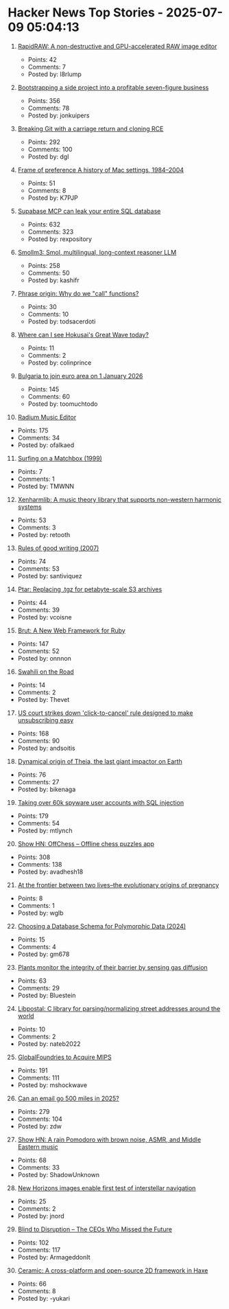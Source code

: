 # Hacker News Top Stories - 2025-07-09 05:04:13

1. [RapidRAW: A non-destructive and GPU-accelerated RAW image editor](https://github.com/CyberTimon/RapidRAW)
   - Points: 42
   - Comments: 7
   - Posted by: l8rlump

2. [Bootstrapping a side project into a profitable seven-figure business](https://projectionlab.com/blog/we-reached-1m-arr-with-zero-funding)
   - Points: 356
   - Comments: 78
   - Posted by: jonkuipers

3. [Breaking Git with a carriage return and cloning RCE](https://dgl.cx/2025/07/git-clone-submodule-cve-2025-48384)
   - Points: 292
   - Comments: 100
   - Posted by: dgl

4. [Frame of preference A history of Mac settings, 1984–2004](https://aresluna.org/frame-of-preference/)
   - Points: 51
   - Comments: 8
   - Posted by: K7PJP

5. [Supabase MCP can leak your entire SQL database](https://www.generalanalysis.com/blog/supabase-mcp-blog)
   - Points: 632
   - Comments: 323
   - Posted by: rexpository

6. [Smollm3: Smol, multilingual, long-context reasoner LLM](https://huggingface.co/blog/smollm3)
   - Points: 258
   - Comments: 50
   - Posted by: kashifr

7. [Phrase origin: Why do we "call" functions?](https://quuxplusone.github.io/blog/2025/04/04/etymology-of-call/)
   - Points: 30
   - Comments: 10
   - Posted by: todsacerdoti

8. [Where can I see Hokusai's Great Wave today?](https://greatwavetoday.com/)
   - Points: 11
   - Comments: 2
   - Posted by: colinprince

9. [Bulgaria to join euro area on 1 January 2026](https://www.ecb.europa.eu//press/pr/date/2025/html/ecb.pr250708~b9676a9fa8.en.html)
   - Points: 145
   - Comments: 60
   - Posted by: toomuchtodo

10. [Radium Music Editor](http://users.notam02.no/~kjetism/radium/)
   - Points: 175
   - Comments: 34
   - Posted by: ofalkaed

11. [Surfing on a Matchbox (1999)](http://news.bbc.co.uk/2/hi/science/nature/276762.stm)
   - Points: 7
   - Comments: 1
   - Posted by: TMWNN

12. [Xenharmlib: A music theory library that supports non-western harmonic systems](https://xenharmlib.readthedocs.io/en/latest/)
   - Points: 53
   - Comments: 3
   - Posted by: retooth

13. [Rules of good writing (2007)](https://dilbertblog.typepad.com/the_dilbert_blog/2007/06/the_day_you_bec.html)
   - Points: 74
   - Comments: 53
   - Posted by: santiviquez

14. [Ptar: Replacing .tgz for petabyte-scale S3 archives](https://plakar.io/posts/2025-06-30/technical-deep-dive-into-.ptar-replacing-.tgz-for-petabyte-scale-s3-archives/)
   - Points: 44
   - Comments: 39
   - Posted by: vcoisne

15. [Brut: A New Web Framework for Ruby](https://naildrivin5.com/blog/2025/07/08/brut-a-new-web-framework-for-ruby.html)
   - Points: 147
   - Comments: 52
   - Posted by: onnnon

16. [Swahili on the Road](https://www.historytoday.com/archive/behind-times/swahili-road)
   - Points: 14
   - Comments: 2
   - Posted by: Thevet

17. [US court strikes down 'click-to-cancel' rule designed to make unsubscribing easy](https://www.theguardian.com/us-news/2025/jul/08/court-click-to-cancel-ruling)
   - Points: 168
   - Comments: 90
   - Posted by: andsoitis

18. [Dynamical origin of Theia, the last giant impactor on Earth](https://arxiv.org/abs/2507.01826)
   - Points: 76
   - Comments: 27
   - Posted by: bikenaga

19. [Taking over 60k spyware user accounts with SQL injection](https://ericdaigle.ca/posts/taking-over-60k-spyware-user-accounts/)
   - Points: 179
   - Comments: 54
   - Posted by: mtlynch

20. [Show HN: OffChess – Offline chess puzzles app](https://offchess.com)
   - Points: 308
   - Comments: 138
   - Posted by: avadhesh18

21. [At the frontier between two lives–the evolutionary origins of pregnancy](https://phys.org/news/2025-07-frontier-evolutionary-pregnancy.html)
   - Points: 8
   - Comments: 1
   - Posted by: wglb

22. [Choosing a Database Schema for Polymorphic Data (2024)](https://www.dolthub.com/blog/2024-06-25-polymorphic-associations/)
   - Points: 15
   - Comments: 4
   - Posted by: gm678

23. [Plants monitor the integrity of their barrier by sensing gas diffusion](https://www.nature.com/articles/s41586-025-09223-4)
   - Points: 63
   - Comments: 29
   - Posted by: Bluestein

24. [Libpostal: C library for parsing/normalizing street addresses around the world](https://github.com/openvenues/libpostal)
   - Points: 10
   - Comments: 2
   - Posted by: nateb2022

25. [GlobalFoundries to Acquire MIPS](https://mips.com/press-releases/gf-mips/)
   - Points: 191
   - Comments: 111
   - Posted by: mshockwave

26. [Can an email go 500 miles in 2025?](https://flak.tedunangst.com/post/can-an-email-go-500-miles-in-2025)
   - Points: 279
   - Comments: 104
   - Posted by: zdw

27. [Show HN: A rain Pomodoro with brown noise, ASMR, and Middle Eastern music](https://forgetoolz.com/rain-pomodoro)
   - Points: 68
   - Comments: 33
   - Posted by: ShadowUnknown

28. [New Horizons images enable first test of interstellar navigation](https://www.newscientist.com/article/2486823-new-horizons-images-enable-first-test-of-interstellar-navigation/)
   - Points: 25
   - Comments: 2
   - Posted by: jnord

29. [Blind to Disruption – The CEOs Who Missed the Future](https://steveblank.com/2025/07/08/blind-to-disruption-the-ceos-who-missed-the-future/)
   - Points: 102
   - Comments: 117
   - Posted by: ArmageddonIt

30. [Ceramic: A cross-platform and open-source 2D framework in Haxe](https://ceramic-engine.com/)
   - Points: 66
   - Comments: 8
   - Posted by: -yukari

